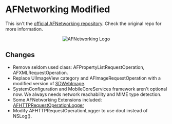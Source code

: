 AFNetworking Modified
====
This isn't the [official AFNetworking repository](https://github.com/AFNetworking/AFNetworking). Check the original repo for more information.

<p align="center" >
  <img src="https://github.com/AFNetworking/AFNetworking/raw/gh-pages/afnetworking-logo.png" alt="AFNetworking Logo" title="AFNetworking">
</p>


Changes
----
* Remove seldom used class: AFPropertyListRequestOperation, AFXMLRequestOperation.
* Replace UIImageView category and AFImageRequestOperation with a modified version of [SDWebImage](https://github.com/rs/SDWebImage).
* SystemConfiguration and MobileCoreServices framework aren't optional now. We always needs network reachability and MIME type detection.
* Some AFNetworking Extensions included: [AFHTTPRequestOperationLogger](https://github.com/AFNetworking/AFHTTPRequestOperationLogger)
* Modify AFHTTPRequestOperationLogger to use dout instead of NSLog().
